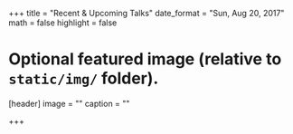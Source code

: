 +++
title = "Recent & Upcoming Talks"
date_format = "Sun, Aug 20, 2017"
math = false
highlight = false

# Optional featured image (relative to `static/img/` folder).
[header]
image = ""
caption = ""

+++
